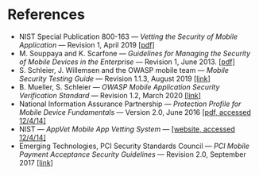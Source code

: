 # References

* NIST Special Publication 800-163 — *Vetting the Security of Mobile Application* — Revision 1, April 2019 [[pdf]](https://nvlpubs.nist.gov/nistpubs/SpecialPublications/NIST.SP.800-163r1.pdf)
* M. Souppaya and K. Scarfone — *Guidelines for Managing the Security of Mobile Devices in the Enterprise* — Revision 1, June 2013. [[pdf]](http://dx.doi.org/10.6028/NIST.SP.800-124r1)
* S. Schleier, J. Willemsen and the OWASP mobile team — *Mobile Security Testing Guide* — Revision 1.1.3, August 2019 [[link]](https://github.com/OWASP/owasp-mstg/)
* B. Mueller, S. Schleier — *OWASP Mobile Application Security Verification Standard* — Revision 1.2, March 2020 [[link]](https://github.com/OWASP/owasp-masvs)
* National Information Assurance Partnership — *Protection Profile for Mobile Device Fundamentals* — Version 2.0, June 2016 [[pdf, accessed 12/4/14]](https://www.niap-ccevs.org/MMO/PP/pp_md_v3.0.pdf)
* NIST — *AppVet Mobile App Vetting System* — [[website, accessed 12/4/14]](https://csrc.nist.gov/Projects/AppVet)
* Emerging Technologies, PCI Security Standards Council — *PCI Mobile Payment Acceptance Security Guidelines* — Revision 2.0, September 2017 [[link]](https://www.pcisecuritystandards.org/documents/PCI_Mobile_Payment_Acceptance_Security_Guidelines_for_Developers_v2_0.pdf)